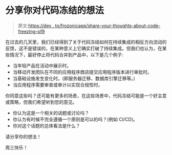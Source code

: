 # 分享你对代码冻结的想法

> 原文:[https://dev . to/frozonicapp/share-your-thoughts-about-code-freezing-pf9](https://dev.to/frozonicapp/share-your-thoughts-about-code-freezing-pf9)

在过去的几天里，我们已经得到了关于代码冻结如何在持续集成的相反方向流动的反馈，这不是错误的，在某种意义上它确实打破了持续集成。但我们也认为，在某些情况下，最好停止将代码合并到产品中，以下是几个例子:

*   当年轻产品在活动中展示时。
*   当移动开发团队在不同的应用程序商店提交应用程序版本进行审批时。
*   当基础设施发生变化时。(即服务器迁移、数据库引擎迁移等。)
*   当应用程序需要审查或审计以实现合规性时。

你同意这些吗？还可能有更多的场景，在这些场景中，代码冻结可能是一个好主意或策略，但我们希望听到您的意见。

*   你认为这是一个相关的话题或讨论吗？
*   你认为有时候不完全遵循一个原则是可以的吗？(例如 CI/CD)。
*   你对这个话题的总体看法是什么？

请分享你的想法！

周三快乐！